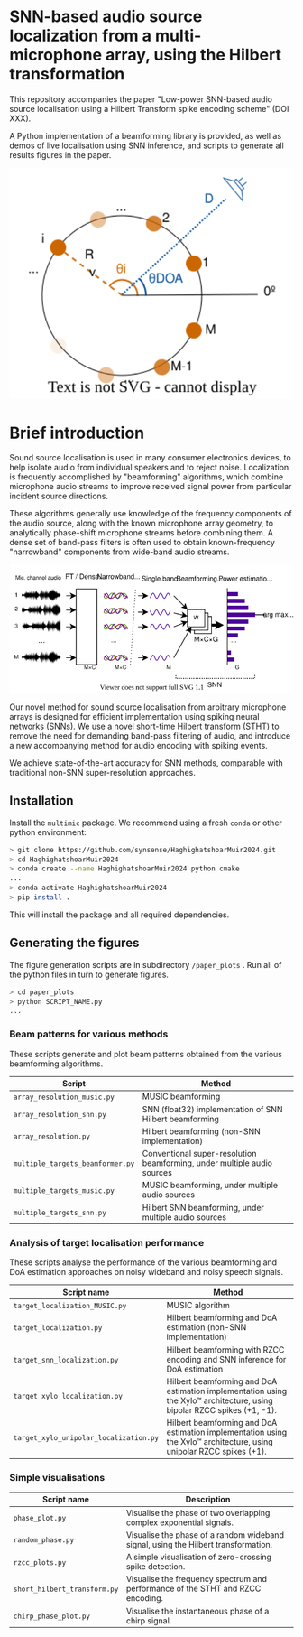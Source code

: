 # SNN-based audio source localization from a multi-microphone array, using the Hilbert transformation

This repository accompanies the paper "Low-power SNN-based audio source localisation using a Hilbert Transform spike encoding scheme" (DOI XXX).

A Python implementation of a beamforming library is provided, as well as demos of live localisation using SNN inference, and scripts to generate all results figures in the paper.

<img src="figures/hilbert_beamforming/microphone_array.svg" alt="circular_microphone_array" style="zoom:200%;" />

# Brief introduction

Sound source localisation is used in many consumer electronics devices, to help isolate audio from individual speakers and to reject noise. Localization is frequently accomplished by "beamforming" algorithms, which combine microphone audio streams to improve received signal power from particular incident source directions.

These algorithms generally use knowledge of the frequency components of the audio source, along with the known microphone array geometry, to analytically phase-shift microphone streams before combining them. A dense set of band-pass filters is often used to obtain known-frequency "narrowband" components from wide-band audio streams.

<img src="figures/hilbert_beamforming/narrowband_beamforming.svg" alt="narrowband_beamforming" style="zoom: 150%;" />

Our novel method for sound source localisation from arbitrary microphone arrays is designed for efficient implementation using spiking neural networks (SNNs). We use a novel short-time Hilbert transform (STHT) to remove the need for demanding band-pass filtering of audio, and introduce a new accompanying method for audio encoding with spiking events.

We achieve state-of-the-art accuracy for SNN methods, comparable with traditional non-SNN super-resolution approaches.

## Installation

Install the `multimic` package. We recommend using a fresh `conda` or other python environment:

```bash
> git clone https://github.com/synsense/HaghighatshoarMuir2024.git
> cd HaghighatshoarMuir2024
> conda create --name HaghighatshoarMuir2024 python cmake
...
> conda activate HaghighatshoarMuir2024
> pip install .
```

This will install the package and all required dependencies.

## Generating the figures

The figure generation scripts are in subdirectory `/paper_plots` . Run all of the python files in turn to generate figures.

```bash
> cd paper_plots
> python SCRIPT_NAME.py
...
```

### Beam patterns for various methods
These scripts generate and plot beam patterns obtained from the various beamforming algorithms.

| Script                           | Method                                                       |
| -------------------------------- | ------------------------------------------------------------ |
| `array_resolution_music.py`      | MUSIC beamforming                                            |
| `array_resolution_snn.py`        | SNN (float32) implementation of SNN Hilbert beamforming      |
| `array_resolution.py`            | Hilbert beamforming (non-SNN implementation)                 |
| `multiple_targets_beamformer.py` | Conventional super-resolution beamforming, under multiple audio sources |
| `multiple_targets_music.py`      | MUSIC beamforming, under multiple audio sources              |
| `multiple_targets_snn.py`        | Hilbert SNN beamforming, under multiple audio sources        |

### Analysis of target localisation performance

These scripts analyse the performance of the various beamforming and DoA estimation approaches on noisy wideband and noisy speech signals.

| Script name                            | Method                                                       |
| -------------------------------------- | ------------------------------------------------------------ |
| `target_localization_MUSIC.py`         | MUSIC algorithm                                              |
| `target_localization.py`               | Hilbert beamforming and DoA estimation (non-SNN implementation) |
| `target_snn_localization.py`           | Hilbert beamforming with RZCC encoding and SNN inference for DoA estimation |
| `target_xylo_localization.py`          | Hilbert beamforming and DoA estimation implementation using the Xylo™ architecture, using bipolar RZCC spikes (+1, -1). |
| `target_xylo_unipolar_localization.py` | Hilbert beamforming and DoA estimation implementation using the Xylo™ architecture, using unipolar RZCC spikes (+1). |

### Simple visualisations

| Script name                            | Description                                                       |
| -------------------------------------- | ------------------------------------------------------------ |
| `phase_plot.py`                  | Visualise the phase of two overlapping complex exponential signals. |
| `random_phase.py`                | Visualise the phase of a random wideband signal, using the Hilbert transformation. |
| `rzcc_plots.py`                  | A simple visualisation of zero-crossing spike detection.     |
| `short_hilbert_transform.py`     | Visualise the frequency spectrum and performance of the STHT and RZCC encoding. |
| `chirp_phase_plot.py`            | Visualise the instantaneous phase of a chirp signal.         |

